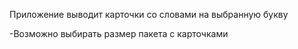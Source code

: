 Приложение выводит карточки со словами на выбранную букву

-Возможно выбирать размер пакета с карточками